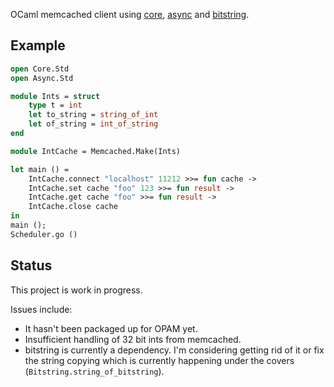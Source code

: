 OCaml memcached client using [core](https://github.com/janestreet/core), [async](https://github.com/janestreet/async) and [bitstring](https://code.google.com/p/bitstring/).

## Example

```ocaml
open Core.Std
open Async.Std

module Ints = struct
    type t = int
    let to_string = string_of_int
    let of_string = int_of_string
end

module IntCache = Memcached.Make(Ints)

let main () =
	IntCache.connect "localhost" 11212 >>= fun cache ->
	IntCache.set cache "foo" 123 >>= fun result ->
	IntCache.get cache "foo" >>= fun result ->
	IntCache.close cache
in
main ();
Scheduler.go ()
```

## Status

This project is work in progress.

Issues include:

- It hasn't been packaged up for OPAM yet.
- Insufficient handling of 32 bit ints from memcached.
- bitstring is currently a dependency. I'm considering getting rid of it or fix the string copying which is currently happening under the covers (`Bitstring.string_of_bitstring`).
